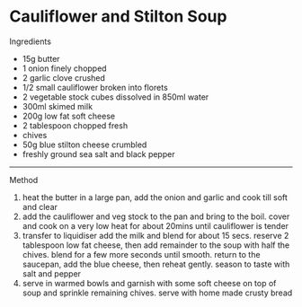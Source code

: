 # Cauliflower and Stilton Soup

Ingredients

-   15g butter
-   1 onion finely chopped
-   2 garlic clove crushed
-   1/2 small cauliflower broken into florets
-   2 vegetable stock cubes dissolved in 850ml water
-   300ml skimed milk
-   200g low fat soft cheese
-   2 tablespoon chopped fresh
-   chives
-   50g blue stilton cheese crumbled
-   freshly ground sea salt and black pepper

--------------------------------------------------------------------------------

Method

1.  heat the butter in a large pan, add the onion and garlic and cook till soft
    and clear
2.  add the cauliflower and veg stock to the pan and bring to the boil. cover
    and cook on a very low heat for about 20mins until cauliflower is tender
3.  transfer to liquidiser add the milk and blend for about 15 secs. reserve 2
    tablespoon low fat cheese, then add remainder to the soup with half the
    chives. blend for a few more seconds until smooth. return to the saucepan,
    add the blue cheese, then reheat gently. season to taste with salt and
    pepper
4.  serve in warmed bowls and garnish with some soft cheese on top of soup and
    sprinkle remaining chives. serve with home made crusty bread
